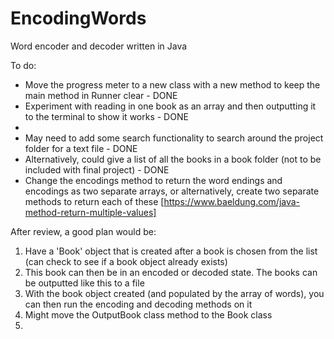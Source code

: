 # EncodingWords
Word encoder and decoder written in Java

To do:
- Move the progress meter to a new class with a new method to keep the main method in Runner clear - DONE
- Experiment with reading in one book as an array and then outputting it to the terminal to show it works - DONE
- 
- May need to add some search functionality to search around the project folder for a text file - DONE
- Alternatively, could give a list of all the books in a book folder (not to be included with final project) - DONE
- Change the encodings method to return the word endings and encodings as two separate arrays, or alternatively, create two separate methods to return each of these
[https://www.baeldung.com/java-method-return-multiple-values]


After review, a good plan would be:
1. Have a 'Book' object that is created after a book is chosen from the list (can check to see if a book object already exists)
2. This book can then be in an encoded or decoded state. The books can be outputted like this to a file
3. With the book object created (and populated by the array of words), you can then run the encoding and decoding methods on it
4. Might move the OutputBook class method to the Book class
5. 

